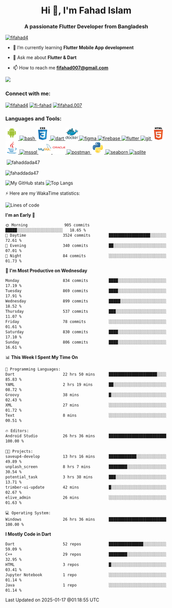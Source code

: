 <h1 align="center">Hi 👋, I'm Fahad Islam</h1>
<h3 align="center">A passionate Flutter Developer from Bangladesh</h3>

<p align="left"> <a href="https://twitter.com/fifahad4" target="blank"><img src="https://img.shields.io/twitter/follow/fifahad4?logo=twitter&style=for-the-badge" alt="fifahad4" /></a> </p>

- 🌱 I’m currently learning **Flutter Mobile App development**

- 💬 Ask me about **Flutter & Dart**

- 📫 How to reach me **fifahad007@gmail.com**

![](https://komarev.com/ghpvc/?username=Fahaddada47&color=blueviolet&style=for-the-badge)

<h3 align="left">Connect with me:</h3>
<p align="left">
<a href="https://twitter.com/fifahad4" target="blank"><img align="center" src="https://raw.githubusercontent.com/rahuldkjain/github-profile-readme-generator/master/src/images/icons/Social/twitter.svg" alt="fifahad4" height="30" width="40" /></a>
<a href="https://linkedin.com/in/fi-fahad" target="blank"><img align="center" src="https://raw.githubusercontent.com/rahuldkjain/github-profile-readme-generator/master/src/images/icons/Social/linked-in-alt.svg" alt="fi-fahad" height="30" width="40" /></a>
<a href="https://fb.com/fifahad.007" target="blank"><img align="center" src="https://raw.githubusercontent.com/rahuldkjain/github-profile-readme-generator/master/src/images/icons/Social/facebook.svg" alt="fifahad.007" height="30" width="40" /></a>
</p>

<h3 align="left">Languages and Tools:</h3>
<p align="left"> <a href="https://developer.android.com" target="_blank" rel="noreferrer"> <img src="https://raw.githubusercontent.com/devicons/devicon/master/icons/android/android-original-wordmark.svg" alt="android" width="40" height="40"/> </a> <a href="https://www.gnu.org/software/bash/" target="_blank" rel="noreferrer"> <img src="https://www.vectorlogo.zone/logos/gnu_bash/gnu_bash-icon.svg" alt="bash" width="40" height="40"/> </a> <a href="https://www.w3schools.com/css/" target="_blank" rel="noreferrer"> <img src="https://raw.githubusercontent.com/devicons/devicon/master/icons/css3/css3-original-wordmark.svg" alt="css3" width="40" height="40"/> </a> <a href="https://dart.dev" target="_blank" rel="noreferrer"> <img src="https://www.vectorlogo.zone/logos/dartlang/dartlang-icon.svg" alt="dart" width="40" height="40"/> </a> <a href="https://www.docker.com/" target="_blank" rel="noreferrer"> <img src="https://raw.githubusercontent.com/devicons/devicon/master/icons/docker/docker-original-wordmark.svg" alt="docker" width="40" height="40"/> </a> <a href="https://www.figma.com/" target="_blank" rel="noreferrer"> <img src="https://www.vectorlogo.zone/logos/figma/figma-icon.svg" alt="figma" width="40" height="40"/> </a> <a href="https://firebase.google.com/" target="_blank" rel="noreferrer"> <img src="https://www.vectorlogo.zone/logos/firebase/firebase-icon.svg" alt="firebase" width="40" height="40"/> </a> <a href="https://flutter.dev" target="_blank" rel="noreferrer"> <img src="https://www.vectorlogo.zone/logos/flutterio/flutterio-icon.svg" alt="flutter" width="40" height="40"/> </a> <a href="https://git-scm.com/" target="_blank" rel="noreferrer"> <img src="https://www.vectorlogo.zone/logos/git-scm/git-scm-icon.svg" alt="git" width="40" height="40"/> </a> <a href="https://www.w3.org/html/" target="_blank" rel="noreferrer"> <img src="https://raw.githubusercontent.com/devicons/devicon/master/icons/html5/html5-original-wordmark.svg" alt="html5" width="40" height="40"/> </a> <a href="https://www.java.com" target="_blank" rel="noreferrer"> <img src="https://raw.githubusercontent.com/devicons/devicon/master/icons/java/java-original.svg" alt="java" width="40" height="40"/> </a> <a href="https://www.microsoft.com/en-us/sql-server" target="_blank" rel="noreferrer"> <img src="https://www.svgrepo.com/show/303229/microsoft-sql-server-logo.svg" alt="mssql" width="40" height="40"/> </a> <a href="https://www.mysql.com/" target="_blank" rel="noreferrer"> <img src="https://raw.githubusercontent.com/devicons/devicon/master/icons/mysql/mysql-original-wordmark.svg" alt="mysql" width="40" height="40"/> </a> <a href="https://www.oracle.com/" target="_blank" rel="noreferrer"> <img src="https://raw.githubusercontent.com/devicons/devicon/master/icons/oracle/oracle-original.svg" alt="oracle" width="40" height="40"/> </a> <a href="https://postman.com" target="_blank" rel="noreferrer"> <img src="https://www.vectorlogo.zone/logos/getpostman/getpostman-icon.svg" alt="postman" width="40" height="40"/> </a> <a href="https://www.python.org" target="_blank" rel="noreferrer"> <img src="https://raw.githubusercontent.com/devicons/devicon/master/icons/python/python-original.svg" alt="python" width="40" height="40"/> </a> <a href="https://seaborn.pydata.org/" target="_blank" rel="noreferrer"> <img src="https://seaborn.pydata.org/_images/logo-mark-lightbg.svg" alt="seaborn" width="40" height="40"/> </a> <a href="https://www.sqlite.org/" target="_blank" rel="noreferrer"> <img src="https://www.vectorlogo.zone/logos/sqlite/sqlite-icon.svg" alt="sqlite" width="40" height="40"/> </a> </p>

<p>&nbsp;<img align="center" src="https://github-readme-stats.vercel.app/api?username=fahaddada47&show_icons=true&locale=en" alt="fahaddada47" /></p>

<p><img align="center" src="https://github-readme-streak-stats.herokuapp.com/?user=fahaddada47&theme=dark" alt="fahaddada47" /></p>


![My GitHub stats](https://github-readme-stats.vercel.app/api?username=Fahaddada47&show_icons=true&theme=radical)
![Top Langs](https://github-readme-stats.vercel.app/api/top-langs/?username=Fahaddada47&layout=donut)


⚡ Here are my WakaTime statistics:

<!--START_SECTION:waka-->
![Lines of code](https://img.shields.io/badge/From%20Hello%20World%20I%27ve%20Written-1.6%20million%20lines%20of%20code-blue)

**I'm an Early 🐤** 

```text
🌞 Morning                905 commits         █████░░░░░░░░░░░░░░░░░░░░   18.65 % 
🌆 Daytime                3524 commits        ██████████████████░░░░░░░   72.61 % 
🌃 Evening                340 commits         ██░░░░░░░░░░░░░░░░░░░░░░░   07.01 % 
🌙 Night                  84 commits          ░░░░░░░░░░░░░░░░░░░░░░░░░   01.73 % 
```
📅 **I'm Most Productive on Wednesday** 

```text
Monday                   834 commits         ████░░░░░░░░░░░░░░░░░░░░░   17.19 % 
Tuesday                  869 commits         ████░░░░░░░░░░░░░░░░░░░░░   17.91 % 
Wednesday                899 commits         █████░░░░░░░░░░░░░░░░░░░░   18.52 % 
Thursday                 537 commits         ███░░░░░░░░░░░░░░░░░░░░░░   11.07 % 
Friday                   78 commits          ░░░░░░░░░░░░░░░░░░░░░░░░░   01.61 % 
Saturday                 830 commits         ████░░░░░░░░░░░░░░░░░░░░░   17.10 % 
Sunday                   806 commits         ████░░░░░░░░░░░░░░░░░░░░░   16.61 % 
```


📊 **This Week I Spent My Time On** 

```text
💬 Programming Languages: 
Dart                     22 hrs 50 mins      █████████████████████░░░░   85.83 % 
YAML                     2 hrs 19 mins       ██░░░░░░░░░░░░░░░░░░░░░░░   08.72 % 
Groovy                   38 mins             █░░░░░░░░░░░░░░░░░░░░░░░░   02.43 % 
XML                      27 mins             ░░░░░░░░░░░░░░░░░░░░░░░░░   01.72 % 
Text                     8 mins              ░░░░░░░░░░░░░░░░░░░░░░░░░   00.51 % 

🔥 Editors: 
Android Studio           26 hrs 36 mins      █████████████████████████   100.00 % 

🐱‍💻 Projects: 
saveup4-develop          13 hrs 16 mins      ████████████░░░░░░░░░░░░░   49.89 % 
unplash_screen           8 hrs 7 mins        ████████░░░░░░░░░░░░░░░░░   30.54 % 
potential_task           3 hrs 38 mins       ███░░░░░░░░░░░░░░░░░░░░░░   13.71 % 
trimber-ui-update        42 mins             █░░░░░░░░░░░░░░░░░░░░░░░░   02.67 % 
elive_admin              26 mins             ░░░░░░░░░░░░░░░░░░░░░░░░░   01.63 % 

💻 Operating System: 
Windows                  26 hrs 36 mins      █████████████████████████   100.00 % 
```

**I Mostly Code in Dart** 

```text
Dart                     52 repos            ███████████████░░░░░░░░░░   59.09 % 
C++                      29 repos            ████████░░░░░░░░░░░░░░░░░   32.95 % 
HTML                     3 repos             █░░░░░░░░░░░░░░░░░░░░░░░░   03.41 % 
Jupyter Notebook         1 repo              ░░░░░░░░░░░░░░░░░░░░░░░░░   01.14 % 
Java                     1 repo              ░░░░░░░░░░░░░░░░░░░░░░░░░   01.14 % 
```




 Last Updated on 2025-01-17 @01:18:55 UTC
<!--END_SECTION:waka-->

